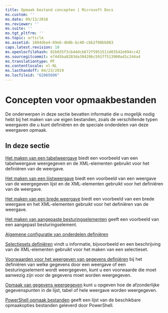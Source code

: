 ```yaml
---
title: Opmaak bestand concepten | Microsoft Docs
ms.custom: ''
ms.date: 09/13/2016
ms.reviewer: ''
ms.suite: ''
ms.tgt_pltfrm: ''
ms.topic: article
ms.assetid: 1804dbe4-69eb-4b0b-bc40-cbb2f00bb083
caps.latest.revision: 10
ms.openlocfilehash: 81b035f3cb44dcb672f5951511d03542e694cc42
ms.sourcegitcommit: e7445ba8203da304286c591ff513900ad1c244a4
ms.translationtype: MT
ms.contentlocale: nl-NL
ms.lasthandoff: 04/23/2019
ms.locfileid: "62065696"
---
```

# <a name="formatting-file-concepts"></a>Concepten voor opmaakbestanden

De onderwerpen in deze sectie bevatten informatie die u mogelijk nodig hebt bij het maken van uw eigen bestanden, zoals de verschillende typen weergaven die u kunt definiëren en de speciale onderdelen van deze weergaven opmaak.

## <a name="in-this-section"></a>In deze sectie

[Het maken van een tabelweergave](./creating-a-table-view.md) biedt een voorbeeld van een tabelweergave weergegeven en de XML-elementen gebruikt voor het definiëren van de weergave.

[Het maken van een lijstweergave](./creating-a-list-view.md) biedt een voorbeeld van een weergave van de weergegeven lijst en de XML-elementen gebruikt voor het definiëren van de weergave.

[Het maken van een brede weergave](./creating-a-wide-view.md) biedt een voorbeeld van een brede weergave en het XML-elementen gebruikt voor het definiëren van de weergave.

[Het maken van aangepaste besturingselementen](./creating-custom-controls.md) geeft een voorbeeld van een aangepast besturingselement.

[Algemene configuratie van onderdelen definiëren](./defining-common-configuration-features.md)

[Selectiesets definiëren](./defining-selection-sets.md) vindt u informatie, bijvoorbeeld en een beschrijving van de XML-elementen gebruikt voor het maken van een selectieset.

[Voorwaarden voor het weergeven van gegevens definiëren](./defining-conditions-for-displaying-data.md) bij het definiëren van welke gegevens door een weergave of een besturingselement wordt weergegeven, kunt u een voorwaarde die moet aanwezig zijn voor de gegevens moet worden weergegeven.

[Opmaak van gegevens weergegeven](./formatting-displayed-data.md) kunt u opgeven hoe de afzonderlijke gegevenspunten in de lijst, tabel of hele weergave worden weergegeven.

[PowerShell opmaak bestanden](./powershell-formatting-files.md) geeft een lijst van de beschikbare opmaakopties bestanden geleverd door PowerShell.
